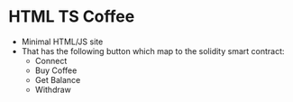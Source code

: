 # HTML TS Coffee
- Minimal HTML/JS site
- That has the following button which map to the solidity smart contract:
    - Connect
    - Buy Coffee
    - Get Balance
    - Withdraw